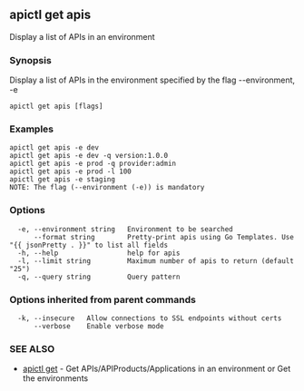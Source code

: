 ## apictl get apis

Display a list of APIs in an environment

### Synopsis

Display a list of APIs in the environment specified by the flag --environment, -e

```
apictl get apis [flags]
```

### Examples

```
apictl get apis -e dev
apictl get apis -e dev -q version:1.0.0
apictl get apis -e prod -q provider:admin
apictl get apis -e prod -l 100
apictl get apis -e staging
NOTE: The flag (--environment (-e)) is mandatory
```

### Options

```
  -e, --environment string   Environment to be searched
      --format string        Pretty-print apis using Go Templates. Use "{{ jsonPretty . }}" to list all fields
  -h, --help                 help for apis
  -l, --limit string         Maximum number of apis to return (default "25")
  -q, --query string         Query pattern
```

### Options inherited from parent commands

```
  -k, --insecure   Allow connections to SSL endpoints without certs
      --verbose    Enable verbose mode
```

### SEE ALSO

* [apictl get](apictl_get.md)	 - Get APIs/APIProducts/Applications in an environment or Get the environments

